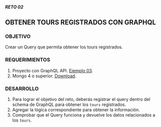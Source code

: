 ##### RETO 02
## OBTENER TOURS REGISTRADOS CON GRAPHQL
### OBJETIVO
Crear un Query que permita obtener los tours registrados.

### REQUERIMIENTOS
1. Proyecto con GraphQL API. [Ejemplo 03](../Ejemplo-03).
2. Mongo 4 o superior. [Download](https://www.mongodb.com/download-center/community).

### DESARROLLO
1. Para lograr el objetivo del reto, deberás registrar el query dentro del schema de GraphQL para obtener los `tours` registrados.
2. Agregar la lógica correspondiente para obtener la información.
3. Comprobar que el Query funciona y devuelve los datos relacionados a los `tours`.

